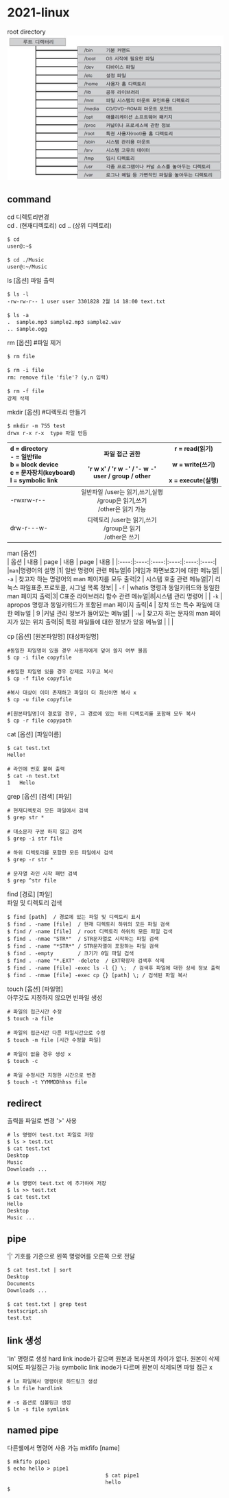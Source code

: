 # 2021-linux

root directory   
![directory](rootdirectory.jpg)

## command   
cd 디렉토리변경    
cd . (현재디렉토리) cd .. (상위 디렉토리)    

```
$ cd   
user@:~$   
    
$ cd ./Music   
user@:~/Music  
``` 
   
ls [옵션] 파일 출력    

```
$ ls -l
-rw-rw-r-- 1 user user 3301828 2월 14 18:00 text.txt

$ ls -a
.  sample.mp3 sample2.mp3 sample2.wav 
.. sample.ogg
```
   
   
rm [옵션]   #파일 제거
```
$ rm file

$ rm -i file
rm: remove file 'file'? (y,n 입력)

$ rm -f file
강제 삭제
```
   
   
mkdir [옵션] #디렉토리 만들기
```
$ mkdir -m 755 test
drwx r-x r-x  type 파일 만듬
```
| d = directory<br>- = 일반file<br>b = block device<br>c = 문자장치(keyboard)<br>l = symbolic link |            파일 접근 권한<br><br>'r w x' / 'r w -' / '- w -'<br>user / group / other           | r = read(읽기)<br><br>w = write(쓰기)<br><br>x = execute(실행) |
|:--------------------------------------------------------------------------------------------------|:----------------------------------------------------------------------------------------------:|:--------------------------------------------------------------:|
| -rwxrw-r--                                                                                       | 일반파일 /user는 읽기,쓰기,실행<br>         /group은 읽기,쓰기 <br>         /other은 읽기 가능 |                                                                |
| drw-r---w-                                                                                       | 디렉토리 /user는 읽기,쓰기<br>         /group은 읽기<br>         /other은 쓰기                 |                                                                |
   
   
man [옵션]   
| 옵션 | 내용 | page | 내용 | page | 내용 |
|:----:|:----:|:----:|:----:|:----:|:----:|
|`man`|명령어의 설명 |1| 일반 명령어 관련 메뉴얼|6 |게임과 화면보호기에 대한 메뉴얼|
| `-a` | 찾고자 하는 명령어의    man 페이지를 모두 출력|2 | 시스템 호출 관련 메뉴얼|7| 리눅스 파일표준,프로토콜, 시그널 목록 정보|
| `-f` | whatis 명령과 동일키워드와 동일한 man 페이지 출력|3| C표준 라이브러리 함수 관련 메뉴얼|8|시스템 관리 명령어 |
| `-k` | apropos 명령과 동일키워드가 포함된 man 페이지 출력|4 | 장치 또는 특수 파일에 대한 메뉴얼 | 9 |커널 관리 정보가 들어있는 메뉴얼|
| `-w` | 찾고자 하는 문자의 man 페이지가 있는 위치 출력|5| 특정 파일들에 대한 정보가 있응 메뉴얼 | |  |
   
   
cp [옵션] [원본파일명] [대상파일명]      
```
#동일한 파일명이 있을 경우 사용자에게 덮어 쓸지 여부 물음
$ cp -i file copyfile

#동일한 파일명 있을 경우 강제로 지우고 복사
$ cp -f file copyfile 

#복사 대상이 이미 존재하고 파일이 더 최신이면 복사 x
$ cp -u file copyfile

#[원본파일명]이 결로일 경우, 그 경로에 있는 하위 디렉토리를 포함해 모두 복사
$ cp -r file copypath
```   
   
   
cat [옵션] [파일이름]   
```
$ cat test.txt
Hello!

# 라인에 번호 붙여 출력
$ cat -n test.txt
1   Hello
```

grep [옵션] [검색] [파일]
```
# 현재디렉토리 모든 파일에서 검색
$ grep str *

# 대소문자 구분 하지 않고 검색
$ grep -i str file

# 하위 디렉토리를 포함한 모든 파일에서 검색
$ grep -r str *

# 문자열 라인 시작 패턴 검색
$ grep ^str file
```
   
find [경로] [파일]   
파일 및 디렉토리 검색
```
$ find [path]  / 경로에 있는 파일 및 디렉토리 표시
$ find . -name [file]  / 현재 디렉토리 하위의 모든 파일 검색
$ find / -name [file]  / root 디렉토리 하위의 모든 파일 검색
$ find . -nmae "STR*"  / STR문자열로 시작하는 파일 검색
$ find . -name "*STR*" / STR문자열이 포함하는 파일 검색
$ find . -empty        / 크기가 0일 파일 검색
$ find . -name "*.EXT" -delete  / EXT확장자 검색후 삭제
$ find . -name [file] -exec ls -l {} \;  / 검색후 파일에 대한 상세 정보 출력
$ find . -nmae [file] -exec cp {} [path] \; / 검색된 파일 복사 

```
   
touch [옵션] [파일명]   
아무것도 지정하지 않으면 빈파일 생성
```
# 파일의 접근시간 수정
$ touch -a file

# 파일의 접근시간 다른 파일시간으로 수정
$ touch -m file [시간 수정할 파일]

# 파일이 없을 경우 생성 x
$ touch -c 

# 파일 수정시간 지정한 시간으로 변경
$ touch -t YYMMDDhhss file
```
   
   
## redirect
출력을 파일로 변경 '>' 사용
```
# ls 명령어 test.txt 파일로 저장
$ ls > test.txt
$ cat test.txt
Desktop
Music
Downloads ...

# ls 명령어 test.txt 에 추가하여 저장
$ ls >> test.txt
$ cat test.txt
Hello
Desktop
Music ...
```
   
   
## pipe
'|' 기호를 기준으로 왼쪽 명령어를 오른쪽 으로 전달
```
$ cat test.txt | sort
Desktop
Documents
Downloads ...

$ cat test.txt | grep test
testscript.sh
test.txt
```

## link 생성
'ln' 명령로 생성
hard link inode가 같으며 원본과 복사본의 차이가 없다. 원본이 삭제되어도 파일접근 가능
symbolic link inode가 다르며 원본이 삭제되면 파일 접근 x
```
# ln 파일복사 명령어로 하드링크 생성
$ ln file hardlink

# -s 옵션로 심볼링크 생성
$ ln -s file symlink
```
   
## named pipe
다른쉘에서 명령어 사용 가능 
mkfifo [name]   
```
$ mkfifo pipe1
$ echo hello > pipe1
                                $ cat pipe1
                                hello
$
```
